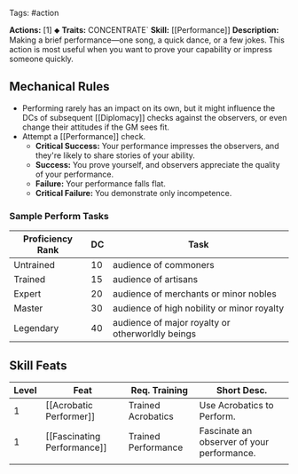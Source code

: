 Tags: #action 

**Actions:** [1] ⬥
**Traits:** CONCENTRATE` 
**Skill:** [[Performance]]
**Description:** Making a brief performance—one song, a quick dance, or a few jokes. This action is most useful when you want to prove your capability or impress someone quickly.

## Mechanical Rules

- Performing rarely has an impact on its own, but it might influence the DCs of subsequent [[Diplomacy]] checks against the observers, or even change their attitudes if the GM sees fit.  
- Attempt a [[Performance]] check.
	- **Critical Success:** Your performance impresses the observers, and they're likely to share stories of your ability.  
	- **Success:** You prove yourself, and observers appreciate the quality of your performance. 
	- **Failure:** Your performance falls flat.  
	- **Critical Failure:** You demonstrate only incompetence.

### Sample Perform Tasks

| **Proficiency Rank** | **DC** | Task                                             |
| -------------------- | ------ | ------------------------------------------------ |
| Untrained            | 10     | audience of commoners                            |
| Trained              | 15     | audience of artisans                             |
| Expert               | 20     | audience of merchants or minor nobles            |
| Master               | 30     | audience of high nobility or minor royalty       |
| Legendary            | 40     | audience of major royalty or otherworldly beings |

## Skill Feats

| Level | Feat                        | Req. Training       | Short Desc.                                |
| ----- | --------------------------- | ------------------- | ------------------------------------------ |
| 1     | [[Acrobatic Performer]]     | Trained Acrobatics  | Use Acrobatics to Perform.                 |
| 1     | [[Fascinating Performance]] | Trained Performance | Fascinate an observer of your performance. |
|       |                             |                     |                                            |
